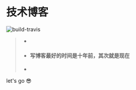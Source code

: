 # 技术博客
![build-travis](https://travis-ci.com/shamerKill/shamerKill.svg?branch=master)

> *
> * #### 写博客最好的时间是十年前，其次就是现在
> *

let's go :sunglasses: